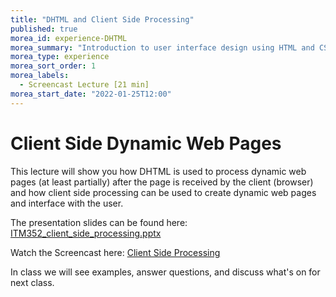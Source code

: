 ```yaml
---
title: "DHTML and Client Side Processing"
published: true
morea_id: experience-DHTML
morea_summary: "Introduction to user interface design using HTML and CSS and supporting tools."
morea_type: experience 
morea_sort_order: 1
morea_labels:
  - Screencast Lecture [21 min]
morea_start_date: "2022-01-25T12:00"
---
```

# Client Side Dynamic Web Pages
This lecture will show you how DHTML is used to process dynamic web pages (at least partially) after the page is received by the client (browser) and how client side processing can be used to create dynamic web pages and interface with the user.


The presentation slides can be found here:
[ITM352_client_side_processing.pptx](ITM352_client_side_processing.pptx)

Watch the Screencast here:
[Client Side Processing](https://youtu.be/GYO5TlYVO84)

In class we will see examples, answer questions, and discuss what's on for next class. 

